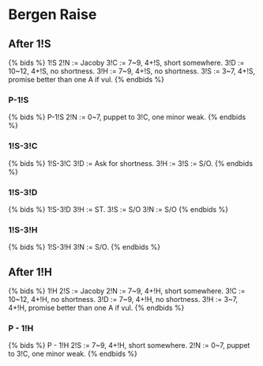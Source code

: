 # Bergen Raise

## After 1!S
{% bids %}
1!S
2!N  := Jacoby
3!C  := 7~9, 4+!S, short somewhere.
3!D  := 10~12, 4+!S, no shortness.
3!H  := 7~9, 4+!S, no shortness.
3!S  := 3~7, 4+!S, promise better than one A if vul.
{% endbids %}

### P-1!S
{% bids %}
P-1!S
2!N  := 0~7, puppet to 3!C, one minor weak.
{% endbids %}

### 1!S-3!C
{% bids %}
1!S-3!C
3!D  := Ask for shortness.
3!H  :=
3!S  := S/O.
{% endbids %}

### 1!S-3!D
{% bids %}
1!S-3!D
3!H  := ST.
3!S  := S/O
3!N  := S/O
{% endbids %}

### 1!S-3!H
{% bids %}
1!S-3!H
3!N  := S/O.
{% endbids %}

## After 1!H
{% bids %}
1!H
2!S  := Jacoby
2!N  := 7~9, 4+!H, short somewhere.
3!C  := 10~12, 4+!H, no shortness.
3!D  := 7~9, 4+!H, no shortness.
3!H  := 3~7, 4+!H, promise better than one A if vul.
{% endbids %}

### P - 1!H
{% bids %}
P - 1!H
2!S  := 7~9, 4+!H, short somewhere.
2!N  := 0~7, puppet to 3!C, one minor weak.
{% endbids %}
